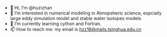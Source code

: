 - 👋 Hi, I’m @huzizhan
- 👀 I’m interested in numerical modeling in Atmopsheric science, espcially large eddy simulation model and stable water isotopes models
- 🌱 I’m currently learning cython and Fortran.
- 📫 How to reach me: my email is hzz18@mails.tsinghua.edu.cn

<!---
huzizhan/huzizhan is a ✨ special ✨ repository because its `README.md` (this file) appears on your GitHub profile.
You can click the Preview link to take a look at your changes.
--->
